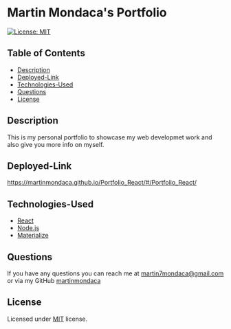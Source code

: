 # Martin Mondaca's Portfolio

[![License: MIT](https://img.shields.io/badge/License-MIT-yellow.svg)](https://opensource.org/licenses/MIT)

  ## Table of Contents

  * [Description](#description)
  * [Deployed-Link](#deployed-link)
  * [Technologies-Used](#technologies-used)
  * [Questions](#questions)
  * [License](#license)


## Description

This is my personal portfolio to showcase my web developmet work and also give you more info on myself.


## Deployed-Link

https://martinmondaca.github.io/Portfolio_React/#/Portfolio_React/

## Technologies-Used

  * [React](https://reactjs.org/)
  * [Node.js](https://nodejs.org/en/)
  * [Materialize](https://materializecss.com/)

## Questions

If you have any questions you can reach me at martin7mondaca@gmail.com or via my GitHub [martinmondaca](https://github.com/martinmondaca)

## License

Licensed under [MIT](https://choosealicense.com/licenses/mit/) license.
